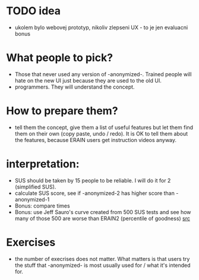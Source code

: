 
# TODO idea
- ukolem bylo webovej prototyp, nikoliv zlepseni UX - to je jen evaluacni bonus


# What people to pick?
- Those that never used any version of -anonymized-. Trained people will hate on the new UI just because they
are used to the old UI.
- programmers. They will understand the concept.

# How to prepare them?
- tell them the concept, give them a list of useful features but let them
find them on their own (copy paste, undo / redo). It is OK to tell them about
the features, because ERAIN users get instruction videos anyway.

# interpretation:
- SUS should be taken by 15 people to be reliable. I will do it for 2 (simplified SUS).
- calculate SUS score, see if -anonymized-2 has higher score than -anonymized-1
- Bonus: compare times
- Bonus: use Jeff Sauro's curve created from 500 SUS tests and see how many of those 500
	are worse than ERAIN2 (percentile of goodness)
	[src](https://measuringu.com/sus/)

# Exercises
- the number of execrises does not matter. What matters is that users try the stuff that
-anonymized- is most usually used for / what it's intended for.